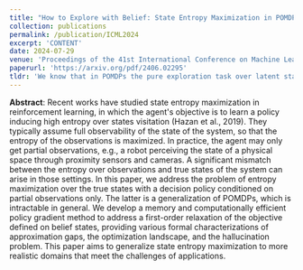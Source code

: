 ```yaml
---
title: "How to Explore with Belief: State Entropy Maximization in POMDPs"
collection: publications
permalink: /publication/ICML2024
excerpt: 'CONTENT'
date: 2024-07-29
venue: 'Proceedings of the 41st International Conference on Machine Learning (ICML)'
paperurl: 'https://arxiv.org/pdf/2406.02295'
tldr: 'We know that in POMDPs the pure exploration task over latent states can be addressed by looking at the observations only. Yet, passing through beliefs and solving the task over states sampled from them shows promizing properties (compared to working with observations only). In particular when the latter are not behaving so well or their model is not accessible.'
---
```


**Abstract**: Recent works have studied state entropy maximization in reinforcement learning, in which the agent's objective is to learn a policy inducing high entropy over states visitation (Hazan et al., 2019). They typically assume full observability of the state of the system, so that the entropy of the observations is maximized. In practice, the agent may only get partial observations, e.g., a robot perceiving the state of a physical space through proximity sensors and cameras. A significant mismatch between the entropy over observations and true states of the system can arise in those settings. In this paper, we address the problem of entropy maximization over the true states with a decision policy conditioned on partial observations only. The latter is a generalization of POMDPs, which is intractable in general. We develop a memory and computationally efficient policy gradient method to address a first-order relaxation of the objective defined on belief states, providing various formal characterizations of approximation gaps, the optimization landscape, and the hallucination problem. This paper aims to generalize state entropy maximization to more realistic domains that meet the challenges of applications.
